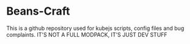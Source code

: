 # Beans-Craft

This is a github repository used for kubejs scripts, config files and bug complaints. IT'S NOT A FULL MODPACK, IT'S JUST DEV STUFF
